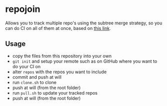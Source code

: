# repojoin

Allows you to track multiple repo's using the subtree merge strategy, so you can do CI on all of them at once, based on
[this link](https://mirrors.edge.kernel.org/pub/software/scm/git/docs/howto/using-merge-subtree.html).

## Usage

- copy the files from this repository into your own
- `git init` and setup your remote such as on GitHub where you want to do your CI on
- alter `repos` with the repos you want to include
- commit and push at will
- run `clone.sh` to clone
- push at will (from the root folder)
- run `pull.sh` to update your tracked repos
- push at will (from the root folder)
